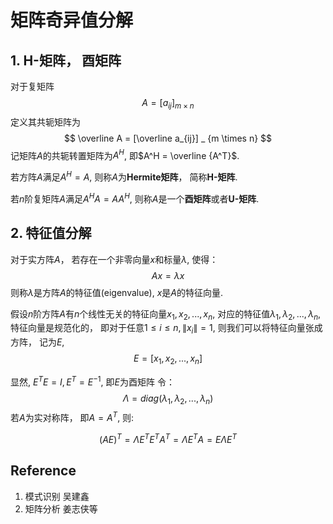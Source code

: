 # 矩阵奇异值分解

## 1. H-矩阵， 酉矩阵
对于复矩阵
$$
A = [a_{ij}] _ {m \times n}
$$
定义其共轭矩阵为 
$$
\overline A = [\overline a_{ij}] _ {m \times n}
$$
记矩阵$A$的共轭转置矩阵为$A^H$, 即$A^H = \overline {A^T}$.

若方阵$A$满足$A^H = A$, 则称$A$为**Hermite矩阵**， 简称**H-矩阵**.

若$n$阶复矩阵$A$满足$A^HA=AA^H$, 则称$A$是一个**酉矩阵**或者**U-矩阵**.

## 2. 特征值分解
对于实方阵$A$， 若存在一个非零向量$x$和标量$\lambda$, 使得：
$$
Ax = \lambda x
$$
则称$\lambda$是方阵$A$的特征值(eigenvalue), $x$是$A$的特征向量.

假设$n$阶方阵$A$有$n$个线性无关的特征向量$x_1, x_2, ..., x_n$, 对应的特征值$\lambda_1, \lambda_2, ..., \lambda_n$, 特征向量是规范化的， 即对于任意$1 \leq i \leq n, \lVert x_i \rVert = 1$, 则我们可以将特征向量张成方阵， 记为$E$, 
$$
E = [x_1, x_2, ..., x_n]
$$

显然, $E^TE = I, E^T = E^{-1}$, 即$E$为酉矩阵
令：
$$
\Lambda = diag(\lambda_1, \lambda_2, ..., \lambda_n)
$$
若$A$为实对称阵， 即$A = A^T$, 则:

$$
(AE)^T = \Lambda E^T
E^TA^T = \Lambda E^T
A = E \Lambda E^T
$$


## Reference
1. 模式识别  吴建鑫
2. 矩阵分析 姜志侠等
